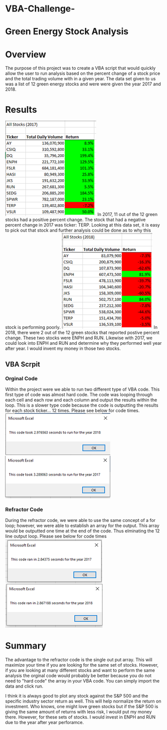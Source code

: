 # VBA-Challenge-
# Green Energy Stock Analysis 
# Overview 
The purpose of this project was to create a VBA script that would quickly allow the user to run analysis based on the percent change of a stock price and the total trading volume with in a given year. The data set given to us was a list of 12 green energy stocks and were were given the year 2017 and 2018.
# Results
![2017 Green Stock Return](https://github.com/mccoycory/VBA-Challenge-/blob/main/Resources/Stock%20Analysis%202017.PNG)
In 2017, 11 out of the 12 green stocks had a positive percent change. The stock that had a negative percent change in 2017 was ticker: TERP. Looking at this data set, it is easy to pick out that stock and further analysis could be done as to why this stock is performing poorly. 
![2018 Green Stock Return](https://github.com/mccoycory/VBA-Challenge-/blob/main/Resources/Stock%20Anaylsis%202018.PNG)
In 2018, there were 2 out of the 12 green stocks that reported postive percent change. These two stocks were ENPH and RUN. Likewise with 2017, we could look into ENPH and RUN and determine why they performed well year after year. I would invent my money in those two stocks. 

## VBA Scrpit 
### Orginal Code
Within the project were we able to run two different type of VBA code. This first type of code was almost hard code. The code was looping through each cell and each row and each column and output the results within the loop. This is a slower type code because the code is outputting the results for each stock ticker... 12 times. Please see below for code times. 
![2017 Original Code Time](https://github.com/mccoycory/VBA-Challenge-/blob/main/Resources/Orginal%20Code%202018.PNG)
![2018 Original Code Time](https://github.com/mccoycory/VBA-Challenge-/blob/main/Resources/Timer%20Original%202017.PNG)

### Refractor Code
During the refractor code, we were able to use the same concept of a for loop; however, we were able to establish an array for the output. This array would be outputted one time at the end of the code. Thus elminating the 12 line output loop. Please see below for code times
![2017 Refractor Code Time](https://github.com/mccoycory/VBA-Challenge-/blob/main/Resources/Timer%20Refractor%20Code%202017.PNG)
![2018 Reforactor Code Time](https://github.com/mccoycory/VBA-Challenge-/blob/main/Resources/Timer%20Refractor%20Code%202018.PNG)

# Summary 
The advantage to the refractor code is the single out put array. This will maximize your time if you are looking for the same set of stocks. However, if you are looking at many different stocks and want to perform the same analysis the orginal code would probably be better because you do not need to "hard code" the array in your VBA code. You can simply import the data and click run. 

I think it is always good to plot any stock against the S&P 500 and the specific industry sector return as well. This will help normalize the return on investment. Who knows, one might love green stocks but if the S&P 500 is giving the same amount of returns with less risk, I would put my money there. However, for these sets of stocks. I would invest in ENPH and RUN due to the year after year perforamce.
